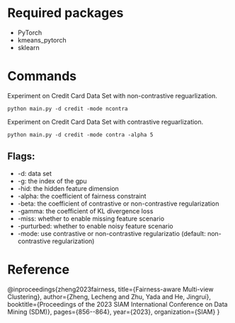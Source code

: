 # Required packages
* PyTorch
* kmeans_pytorch
* sklearn


# Commands
Experiment on Credit Card Data Set with non-contrastive reguarlization.
```
python main.py -d credit -mode ncontra
```

Experiment on Credit Card Data Set with contrastive reguarlization.
```
python main.py -d credit -mode contra -alpha 5
```

## Flags:
* -d: data set
* -g: the index of the gpu
* -hid: the hidden feature dimension
* -alpha: the coefficient of fairness constraint
* -beta: the coefficient of contrastive or non-contrastive regularization
* -gamma: the coefficient of KL divergence loss
* -miss: whether to enable missing feature scenario
* -purturbed: whether to enable noisy feature scenario
* -mode: use contrastive or non-contrastive regularizatio (default: non-contrastive regularization)

# Reference
@inproceedings{zheng2023fairness,
  title={Fairness-aware Multi-view Clustering},
  author={Zheng, Lecheng and Zhu, Yada and He, Jingrui},
  booktitle={Proceedings of the 2023 SIAM International Conference on Data Mining (SDM)},
  pages={856--864},
  year={2023},
  organization={SIAM}
}
